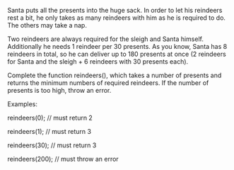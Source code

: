 Santa puts all the presents into the huge sack. In order to let his reindeers rest a bit, he only takes as many reindeers with him as he is required to do. The others may take a nap.

Two reindeers are always required for the sleigh and Santa himself. Additionally he needs 1 reindeer per 30 presents. As you know, Santa has 8 reindeers in total, so he can deliver up to 180 presents at once (2 reindeers for Santa and the sleigh + 6 reindeers with 30 presents each).

Complete the function reindeers(), which takes a number of presents and returns the minimum numbers of required reindeers. If the number of presents is too high, throw an error.

Examples:

reindeers(0); // must return 2

reindeers(1); // must return 3

reindeers(30); // must return 3

reindeers(200); // must throw an error
